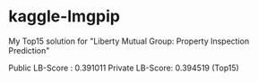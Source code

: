 # kaggle-lmgpip
My Top15 solution for "Liberty Mutual Group: Property Inspection Prediction"

Public LB-Score : 0.391011
Private LB-Score: 0.394519 (Top15)

